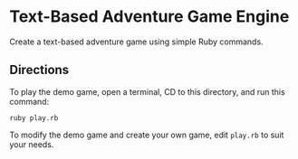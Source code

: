 # Text-Based Adventure Game Engine

Create a text-based adventure game using simple Ruby commands.

## Directions

To play the demo game, open a terminal, CD to this directory, and run this command:

`
ruby play.rb
`

To modify the demo game and create your own game, edit `play.rb` to suit your needs.


